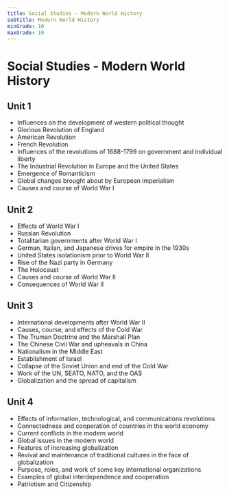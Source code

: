 ```yaml
---
title: Social Studies - Modern World History
subtitle: Modern World History
minGrade: 10
maxGrade: 10
---
```

# Social Studies - Modern World History


## Unit 1
* Influences on the development of western political thought
* Glorious Revolution of England
* American Revolution
* French Revolution
* Influences of the revolutions of 1688-1799 on government and individual liberty
* The Industrial Revolution in Europe and the United States
* Emergence of Romanticism
* Global changes brought about by European imperialism
* Causes and course of World War I

## Unit 2
* Effects of World War I
* Russian Revolution
* Totalitarian governments after World War I
* German, Italian, and Japanese drives for empire in the 1930s
* United States isolationism prior to World War II
* Rise of the Nazi party in Germany
* The Holocaust
* Causes and course of World War II
* Consequences of World War II

## Unit 3
* International developments after World War II
* Causes, course, and effects of the Cold War
* The Truman Doctrine and the Marshall Plan
* The Chinese Civil War and upheavals in China
* Nationalism in the Middle East
* Establishment of Israel
* Collapse of the Soviet Union and end of the Cold War
* Work of the UN, SEATO, NATO, and the OAS
* Globalization and the spread of capitalism

## Unit 4
* Effects of information, technological, and communications revolutions
* Connectedness and cooperation of countries in the world economy
* Current conflicts in the modern world
* Global issues in the modern world
* Features of increasing globalization
* Revival and maintenance of traditional cultures in the face of globalization
* Purpose, roles, and work of some key international organizations
* Examples of global interdependence and cooperation
* Patriotism and Citizenship